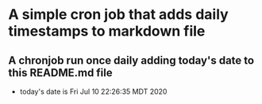 A simple cron job that adds daily timestamps to markdown file
============================================================
## A chronjob run once daily adding today's date to this README.md file
* today's date is Fri Jul 10 22:26:35 MDT 2020
